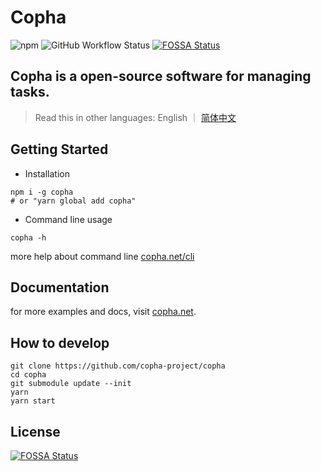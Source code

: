 # Copha
![npm](https://img.shields.io/npm/v/copha)
![GitHub Workflow Status](https://img.shields.io/github/workflow/status/copha-project/copha/npm%20package%20publish)
[![FOSSA Status](https://app.fossa.com/api/projects/git%2Bgithub.com%2Fcopha-project%2Fcopha.svg?type=shield)](https://app.fossa.com/projects/git%2Bgithub.com%2Fcopha-project%2Fcopha?ref=badge_shield)

## Copha is a open-source software for managing tasks.

> Read this in other languages: English ｜ [简体中文](./zh#tmp_lang)

## Getting Started
- Installation
```
npm i -g copha
# or "yarn global add copha"
```

- Command line usage
```
copha -h
```
more help about command line [copha.net/cli](https://copha.net/cli)

## Documentation
for more examples and docs, visit [copha.net](https://copha.net/).

## How to develop

```
git clone https://github.com/copha-project/copha
cd copha
git submodule update --init
yarn
yarn start
```

## License
[![FOSSA Status](https://app.fossa.com/api/projects/git%2Bgithub.com%2Fcopha-project%2Fcopha.svg?type=large)](https://app.fossa.com/projects/git%2Bgithub.com%2Fcopha-project%2Fcopha?ref=badge_large)
